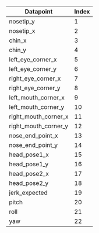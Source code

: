 | Datapoint            | Index |
| -------------------- | ----- |
| nosetip_y            | 1     |
| nosetip_x            | 2     |
| chin_x               | 3     |
| chin_y               | 4     |
| left_eye_corner_x    | 5     |
| left_eye_corner_y    | 6     |
| right_eye_corner_x   | 7     |
| right_eye_corner_y   | 8     |
| left_mouth_corner_x  | 9     |
| left_mouth_corner_y  | 10    |
| right_mouth_corner_x | 11    |
| right_mouth_corner_y | 12    |
| nose_end_point_x     | 13    |
| nose_end_point_y     | 14    |
| head_pose1_x         | 15    |
| head_pose1_y         | 16    |
| head_pose2_x         | 17    |
| head_pose2_y         | 18    |
| jerk_expected        | 19    |
| pitch                | 20    |
| roll                 | 21    |
| yaw                  | 22    |